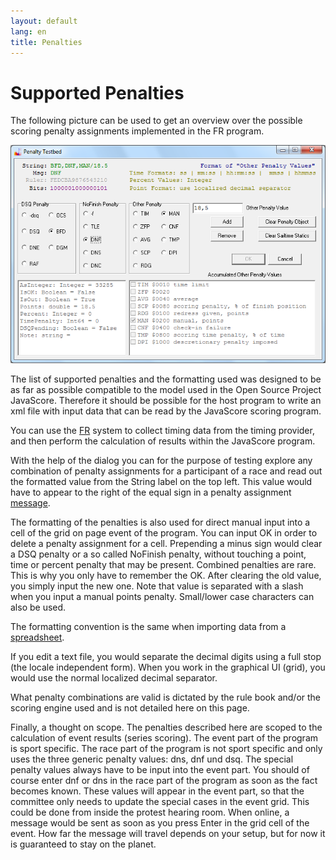 ```yaml
---
layout: default
lang: en
title: Penalties
---
```


# Supported Penalties

The following picture can be used to get an overview
over the possible scoring penalty assignments implemented in the FR program.

![supported penalties test form screenshot](../images/Supported-Penalties.png)

The list of supported penalties and the formatting used was designed to be as far as possible compatible
to the model used in the Open Source Project JavaScore.
Therefore it should be possible for the host program to write an xml file with input data
that can be read by the JavaScore scoring program.

You can use the [FR](../applications/F.html) system to collect timing data from the timing provider,
and then perform the calculation of results within the JavaScore program.

With the help of the dialog you can for the purpose of testing
explore any combination of penalty assignments for a participant of a race
and read out the formatted value from the String label on the top left.
This value would have to appear to the right of the equal sign in a penalty assignment [message](doc-msg-example.html).

The formatting of the penalties is also used for direct manual input into a cell of the grid on page event of the program.
You can input OK in order to delete a penalty assignment for a cell.
Prepending a minus sign would clear a DSQ penalty or a so called NoFinish penalty,
without touching a point, time or percent penalty that may be present.
Combined penalties are rare. This is why you only have to remember the OK.
After clearing the old value, you simply input the new one.
Note that value is separated with a slash when you input a manual points penalty.
Small/lower case characters can also be used.

The formatting convention is the same when importing data from a [spreadsheet](doc-spreadsheet-use.html).

If you edit a text file,
you would separate the decimal digits using a full stop (the locale independent form).
When you work in the graphical UI (grid),
you would use the normal localized decimal separator.

What penalty combinations are valid is dictated by the rule book and/or the scoring engine used
and is not detailed here on this page.

Finally, a thought on scope.
The penalties described here are scoped to the calculation of event results (series scoring).
The event part of the program is sport specific.
The race part of the program is not sport specific and only uses the three generic penalty values: dns, dnf und dsq.
The special penalty values always have to be input into the event part.
You should of course enter dnf or dns in the race part of the program as soon as the fact becomes known.
These values will appear in the event part,
so that the committee only needs to update the special cases in the event grid.
This could be done from inside the protest hearing room.
When online, a message would be sent as soon as you press Enter in the grid cell of the event.
How far the message will travel depends on your setup,
but for now it is guaranteed to stay on the planet.
